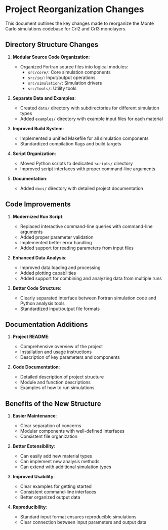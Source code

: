 # Project Reorganization Changes

This document outlines the key changes made to reorganize the Monte Carlo simulations codebase for CrI2 and CrI3 monolayers.

## Directory Structure Changes

1. **Modular Source Code Organization**:
   - Organized Fortran source files into logical modules:
     - `src/core/`: Core simulation components
     - `src/io/`: Input/output operations
     - `src/simulation/`: Simulation drivers
     - `src/tools/`: Utility tools

2. **Separate Data and Examples**:
   - Created `data/` directory with subdirectories for different simulation types
   - Added `examples/` directory with example input files for each material

3. **Improved Build System**:
   - Implemented a unified Makefile for all simulation components
   - Standardized compilation flags and build targets

4. **Script Organization**:
   - Moved Python scripts to dedicated `scripts/` directory
   - Improved script interfaces with proper command-line arguments

5. **Documentation**:
   - Added `docs/` directory with detailed project documentation

## Code Improvements

1. **Modernized Run Script**:
   - Replaced interactive command-line queries with command-line arguments
   - Added proper parameter validation
   - Implemented better error handling
   - Added support for reading parameters from input files

2. **Enhanced Data Analysis**:
   - Improved data loading and processing
   - Added plotting capabilities
   - Added support for combining and analyzing data from multiple runs

3. **Better Code Structure**:
   - Clearly separated interface between Fortran simulation code and Python analysis tools
   - Standardized input/output file formats

## Documentation Additions

1. **Project README**:
   - Comprehensive overview of the project
   - Installation and usage instructions
   - Description of key parameters and components

2. **Code Documentation**:
   - Detailed description of project structure
   - Module and function descriptions
   - Examples of how to run simulations

## Benefits of the New Structure

1. **Easier Maintenance**:
   - Clear separation of concerns
   - Modular components with well-defined interfaces
   - Consistent file organization

2. **Better Extensibility**:
   - Can easily add new material types
   - Can implement new analysis methods
   - Can extend with additional simulation types

3. **Improved Usability**:
   - Clear examples for getting started
   - Consistent command-line interfaces
   - Better organized output data

4. **Reproducibility**:
   - Standard input format ensures reproducible simulations
   - Clear connection between input parameters and output data 